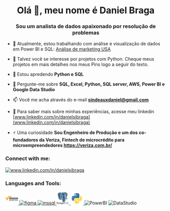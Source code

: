 <h1 align="center">Olá 👋, meu nome é Daniel Braga</h1>
<h3 align="center">Sou um analista de dados apaixonado por resolução de problemas</h3>

- 🔭 Atualmente, estou trabalhando com análise e visualização de dados em Power BI e SQL: [Análise de marketing USA](https://shre.ink/jl2)

- 👯 Talvez você se interesse por projetos com Python. Cheque meus projetos em mais detalhes nos meus Pins logo a seguir do texto.

- 🌱 Estou apredendo **Python e SQL**

- 💬 Pergunte-me sobre **SQL, Excel, Python, SQL server, AWS, Power BI e Google Data Studio**

- 📫 Você me acha através do e-mail **sindeauxdaniel@gmail.com**

- 📄 Para saber mais sobre minhas experiências, acesse meu linkedin [www.linkedin.com/in/danielsibraga](www.linkedin.com/in/danielsibraga)

- ⚡ Uma curiosidade **Sou Engenheiro de Produção e um dos co-fundadores da Veriza, Fintech de microcrédito para microempreendedores https://veriza.com.br/**

<h3 align="left">Connect with me:</h3>
<p align="left">
<a href="https://linkedin.com/in/www.linkedin.com/in/danielsibraga" target="blank"><img align="center" src="https://raw.githubusercontent.com/rahuldkjain/github-profile-readme-generator/master/src/images/icons/Social/linked-in-alt.svg" alt="www.linkedin.com/in/danielsibraga" height="30" width="40" /></a>
</p>

<h3 align="left">Languages and Tools:</h3>
<p align="left"> <a href="https://aws.amazon.com" target="_blank" rel="noreferrer"> <img src="https://raw.githubusercontent.com/devicons/devicon/master/icons/amazonwebservices/amazonwebservices-original-wordmark.svg" alt="aws" width="40" height="40"/> </a> <a href="https://www.figma.com/" target="_blank" rel="noreferrer"> <img src="https://www.vectorlogo.zone/logos/figma/figma-icon.svg" alt="figma" width="40" height="40"/> </a> <a href="https://www.microsoft.com/en-us/sql-server" target="_blank" rel="noreferrer"> <img src="https://www.svgrepo.com/show/303229/microsoft-sql-server-logo.svg" alt="mssql" width="40" height="40"/> </a> <a href="https://www.postgresql.org" target="_blank" rel="noreferrer"> <img src="https://raw.githubusercontent.com/devicons/devicon/master/icons/postgresql/postgresql-original-wordmark.svg" alt="postgresql" width="40" height="40"/> </a> <a href="https://www.python.org" target="_blank" rel="noreferrer"> <img src="https://raw.githubusercontent.com/devicons/devicon/master/icons/python/python-original.svg" alt="python" width="40" height="40"/> </a> <img src="https://upload.wikimedia.org/wikipedia/commons/c/c9/Power_bi_logo_black.svg" alt="PowerBI" width="40" height="40"/> </a> <img src="https://www.signativa.com.br/wp-content/uploads/2017/10/google-data-studio.png" alt="DataStudio" width="60" height="40"/> </a> </p>

<!--
**danielsbraga/danielsbraga** is a ✨ _special_ ✨ repository because its `README.md` (this file) appears on your GitHub profile.

Here are some ideas to get you started:

- 🔭 I’m currently working on ...
- 🌱 I’m currently learning ...
- 👯 I’m looking to collaborate on ...
- 🤔 I’m looking for help with ...
- 💬 Ask me about ...
- 📫 How to reach me: ...
- 😄 Pronouns: ...
- ⚡ Fun fact: ...
-->
